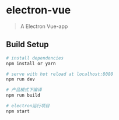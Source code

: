 # electron-vue

> A Electron Vue-app

## Build Setup

``` bash
# install dependencies
npm install or yarn

# serve with hot reload at localhost:8080
npm run dev

# 产品模式下编译
npm run build

# electron运行项目
npm start

```
